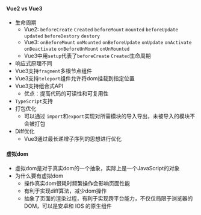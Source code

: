 #### Vue2 vs Vue3

* 生命周期
  * Vue2: `beforeCreate` `Created` `beforeMount` `mounted` `beforeUpdate` `updated` `beforeDestory` `destory`
  * Vue3: `onBeforeMount` `onMounted` `onBeforeUpdate` `onUpdate` `onActivate` `onDeactivate` `onBeforeUnMount` `onUnMounted` 
  * Vue3中用`setup`代表了`beforeCreate` `Created`生命周期
* 响应式原理不同
* Vue3支持`fragment`多根节点组件
* Vue3支持`teleport`组件允许将dom挂载到指定位置
* Vue3支持组合式API
  * 优点：提高代码的可读性和可复用性
* `TypeScript`支持
* 打包优化
  * 可以通过 `import`和`export`实现对所需模块的导入导出，未被导入的模块不会被打包
* Diff优化
  * Vue3通过最长递增子序列的思想进行优化

#### 虚拟dom
* 虚拟dom是对于真实dom的一个抽象，实际上是一个JavaScript的对象
* 为什么要有虚拟dom
  * 操作真实dom很耗时频繁操作会影响页面性能
  * 有利于实现diff算法，减少dom操作
  * 抽象了页面的渲染过程，有利于实现跨平台能力，不仅仅局限于浏览器的 DOM，可以是安卓和 IOS 的原生组件